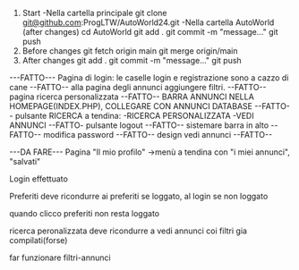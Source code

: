 1. Start
-Nella cartella principale
git clone git@github.com:ProgLTW/AutoWorld24.git
-Nella cartella AutoWorld (after changes)
cd AutoWorld
git add .
git commit -m "message..."
git push
2. Before changes
git fetch origin main
git merge origin/main
3. After changes
git add .
git commit -m "message..."
git push



---FATTO---
Pagina di login: le caselle login e registrazione sono a cazzo di cane --FATTO--
alla pagina degli annunci aggiungere filtri. --FATTO--
pagina ricerca personalizzata --FATTO--
BARRA ANNUNCI NELLA HOMEPAGE(INDEX.PHP), COLLEGARE CON ANNUNCI DATABASE --FATTO--
pulsante RICERCA a tendina: -RICERCA PERSONALIZZATA -VEDI ANNUNCI --FATTO-
pulsante logout --FATTO--
sistemare barra in alto --FATTO--
modifica password --FATTO--
design vedi annunci --FATTO--

    
---DA FARE---
Pagina "Il mio profilo"
    ->menù a tendina con "i miei annunci", "salvati"

Login effettuato

Preferiti deve ricondurre ai preferiti se loggato, al login se non loggato

quando clicco preferiti non resta loggato


ricerca peronalizzata deve ricondurre a vedi annunci coi filtri gia compilati(forse)

far funzionare filtri-annunci